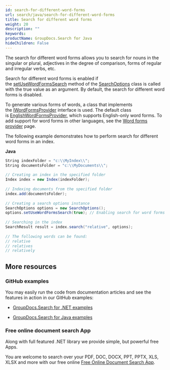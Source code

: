 ```yaml
---
id: search-for-different-word-forms
url: search/java/search-for-different-word-forms
title: Search for different word forms
weight: 20
description: ""
keywords: 
productName: GroupDocs.Search for Java
hideChildren: False
---
```

The search for different word forms allows you to search for nouns in the singular or plural, adjectives in the degree of comparison, forms of regular and irregular verbs, etc.

Search for different word forms is enabled if the [setUseWordFormsSearch](https://apireference.groupdocs.com/search/java/com.groupdocs.search.options/SearchOptions#setUseWordFormsSearch(boolean)) method of the [SearchOptions](https://apireference.groupdocs.com/search/java/com.groupdocs.search.options/SearchOptions) class is called with the true value as an argument. By default, the search for different word forms is disabled.

To generate various forms of words, a class that implements the [IWordFormsProvider](https://apireference.groupdocs.com/search/java/com.groupdocs.search.dictionaries/IWordFormsProvider) interface is used. The default class is [EnglishWordFormsProvider](https://apireference.groupdocs.com/search/java/com.groupdocs.search.dictionaries/EnglishWordFormsProvider), which supports English-only word forms. To add support for word forms in other languages, see the [Word forms provider](Word%2Bforms%2Bprovider.html) page.

The following example demonstrates how to perform search for different word forms in an index.

**Java**

```csharp
String indexFolder = "c:\\MyIndex\\";
String documentsFolder = "c:\\MyDocuments\\";
 
// Creating an index in the specified folder
Index index = new Index(indexFolder);
 
// Indexing documents from the specified folder
index.add(documentsFolder);
 
// Creating a search options instance
SearchOptions options = new SearchOptions();
options.setUseWordFormsSearch(true); // Enabling search for word forms
 
// Searching in the index
SearchResult result = index.search("relative", options);
 
// The following words can be found:
// relative
// relatives
// relatively
```

## More resources

### GitHub examples

You may easily run the code from documentation articles and see the features in action in our GitHub examples:

*   [GroupDocs.Search for .NET examples](https://github.com/groupdocs-search/GroupDocs.Search-for-.NET)
    
*   [GroupDocs.Search for Java examples](https://github.com/groupdocs-search/GroupDocs.Search-for-Java)
    

### Free online document search App

Along with full featured .NET library we provide simple, but powerful free Apps.

You are welcome to search over your PDF, DOC, DOCX, PPT, PPTX, XLS, XLSX and more with our free online [Free Online Document Search App](https://products.groupdocs.app/search).
